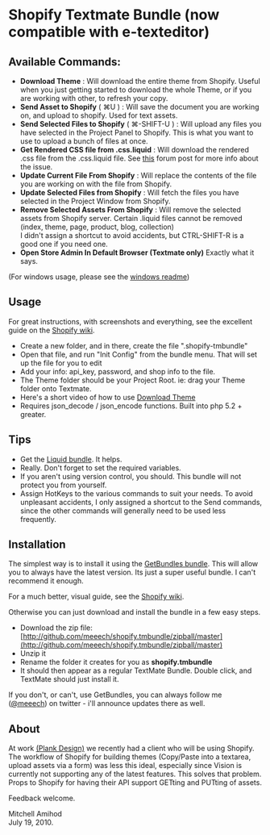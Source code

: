 Shopify Textmate Bundle (now compatible with e-texteditor)
==========================================================

Available Commands:
-------------------

* **Download Theme** : Will download the entire theme from Shopify. Useful when you just getting started to download the whole Theme, or if you are working with other, to refresh your copy.
* **Send Asset to Shopify** ( ⌘U ) : Will save the document you are working on, and upload to shopify. Used for text assets.
* **Send Selected Files to Shopify** ( ⌘-SHIFT-U ) : Will upload any files you have selected in the Project Panel to Shopify. This is what you want to use to upload a bunch of files at once.
* **Get Rendered CSS file from .css.liquid** : Will download the rendered .css file from the .css.liquid file. See [this](http://forums.shopify.com/categories/2/posts/40499) forum post for more info about the issue.
* **Update Current File From Shopify** : Will replace the contents of the file you are working on with the file from Shopify.
* **Update Selected Files from Shopify** : Will fetch the files you have selected in the Project Window from Shopify.
* **Remove Selected Assets From Shopify** : Will remove the selected assets from Shopify server. Certain .liquid files cannot be removed (index, theme, page, product, blog, collection)   
I didn't assign a shortcut to avoid accidents, but CTRL-SHIFT-R is a good one if you need one.
* **Open Store Admin In Default Browser (Textmate only)** Exactly what it says. 

(For windows usage, please see the [windows readme](https://github.com/meeech/shopify.tmbundle/blob/windows-compat/readme-windows.markdown))

Usage
-----

For great instructions, with screenshots and everything, see the excellent guide on the [Shopify wiki](http://wiki.shopify.com/Shopify_Textmate_Bundle).

* Create a new folder, and in there, create the file ".shopify-tmbundle"
* Open that file, and run "Init Config" from the bundle menu. That will set up the file for you to edit
* Add your info: api_key, password, and shop info to the file.
* The Theme folder should be your Project Root. ie: drag your Theme folder onto Textmate.
* Here's a short video of how to use [Download Theme](http://www.vimeo.com/13472939)
* Requires json\_decode / json\_encode functions. Built into php 5.2 + greater.

Tips
----

* Get the [Liquid bundle](http://github.com/andrew/liquid-tmbundle). It helps. 
* Really. Don't forget to set the required variables.
* If you aren't using version control, you should. This bundle will not protect you from yourself.
* Assign HotKeys to the various commands to suit your needs. To avoid unpleasant accidents, I only assigned a shortcut to the Send commands, since the other commands will generally need to be used less frequently. 

Installation
------------

The simplest way is to install it using the [GetBundles bundle](http://solutions.treypiepmeier.com/2009/02/25/installing-getbundles-on-a-fresh-copy-of-textmate/). This will allow you to always have the latest version. Its just a super useful bundle. I can't recommend it enough. 

For a much better, visual guide, see the [Shopify wiki](http://wiki.shopify.com/Shopify_Textmate_Bundle).

Otherwise you can just download and install the bundle in a few easy steps.

* Download the zip file: [http://github.com/meeech/shopify.tmbundle/zipball/master](http://github.com/meeech/shopify.tmbundle/zipball/master)
* Unzip it
* Rename the folder it creates for you as **shopify.tmbundle**
* It should then appear as a regular TextMate Bundle. Double click, and TextMate should just install it. 

If you don't, or can't, use GetBundles, you can always follow me ([@meeech](http://www.twitter.com/meeech)) on twitter - i'll announce updates there as well. 

About
-----

At work [(Plank Design)](http://www.plankdesign.com) we recently had a client who will be using Shopify. The workflow of Shopify for building themes (Copy/Paste into a textarea, upload assets via a form) was less this ideal, especially since Vision is currently not supporting any of the latest features. This solves that problem. Props to Shopify for having their API support GETting and PUTting of assets.

Feedback welcome.

Mitchell Amihod  
July 19, 2010.
